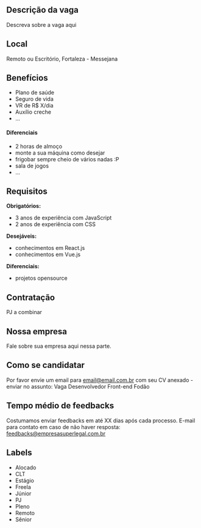 ## Descrição da vaga

Descreva sobre a vaga aqui

## Local

Remoto ou Escritório, Fortaleza - Messejana

## Benefícios

- Plano de saúde
- Seguro de vida
- VR de R$ X/dia
- Auxílio creche
- ...

#### Diferenciais

- 2 horas de almoço
- monte a sua máquina como desejar
- frigobar sempre cheio de vários nadas :P
- sala de jogos
- ...

## Requisitos

**Obrigatórios:**
- 3 anos de experiência com JavaScript
- 2 anos de experiência com CSS

**Desejáveis:**
- conhecimentos em React.js
- conhecimentos em Vue.js

**Diferenciais:**
- projetos opensource

## Contratação

PJ a combinar

## Nossa empresa

Fale sobre sua empresa aqui nessa parte.

## Como se candidatar

Por favor envie um email para email@email.com.br com seu CV anexado - enviar no assunto: Vaga Desenvolvedor Front-end Fodão

## Tempo médio de feedbacks

Costumamos enviar feedbacks em até XX dias após cada processo.
E-mail para contato em caso de não haver resposta: feedbacks@empresasuperlegal.com.br

## Labels

- Alocado
- CLT
- Estágio
- Freela
- Júnior
- PJ
- Pleno
- Remoto
- Sênior
